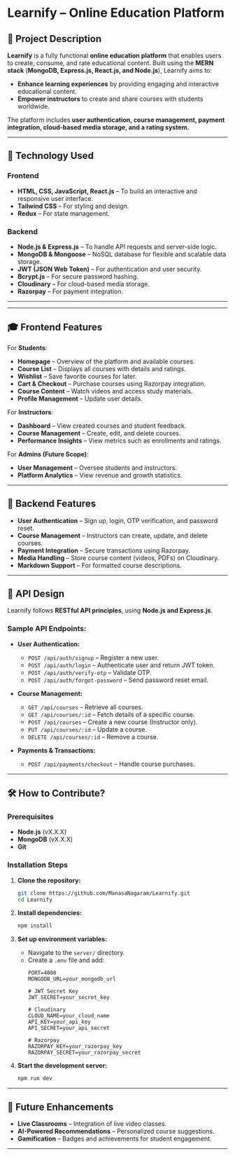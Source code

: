 

# **Learnify – Online Education Platform**  


## 📌 **Project Description**  

**Learnify** is a fully functional **online education platform** that enables users to create, consume, and rate educational content. Built using the **MERN stack** (**MongoDB, Express.js, React.js, and Node.js**), Learnify aims to:  

- **Enhance learning experiences** by providing engaging and interactive educational content.  
- **Empower instructors** to create and share courses with students worldwide.  

The platform includes **user authentication, course management, payment integration, cloud-based media storage, and a rating system.**  

---

## 🚀 **Technology Used**  

### **Frontend**  
- **HTML, CSS, JavaScript, React.js** – To build an interactive and responsive user interface.  
- **Tailwind CSS** – For styling and design.  
- **Redux** – For state management.  

### **Backend**  
- **Node.js & Express.js** – To handle API requests and server-side logic.  
- **MongoDB & Mongoose** – NoSQL database for flexible and scalable data storage.  
- **JWT (JSON Web Token)** – For authentication and user security.  
- **Bcrypt.js** – For secure password hashing.  
- **Cloudinary** – For cloud-based media storage.  
- **Razorpay** – For payment integration.  

---


---

## 🎓 **Frontend Features**  

For **Students**:  
- **Homepage** – Overview of the platform and available courses.  
- **Course List** – Displays all courses with details and ratings.  
- **Wishlist** – Save favorite courses for later.  
- **Cart & Checkout** – Purchase courses using Razorpay integration.  
- **Course Content** – Watch videos and access study materials.  
- **Profile Management** – Update user details.  

For **Instructors**:  
- **Dashboard** – View created courses and student feedback.  
- **Course Management** – Create, edit, and delete courses.  
- **Performance Insights** – View metrics such as enrollments and ratings.  

For **Admins (Future Scope)**:  
- **User Management** – Oversee students and instructors.  
- **Platform Analytics** – View revenue and growth statistics.  

---

## 🔧 **Backend Features**  

- **User Authentication** – Sign up, login, OTP verification, and password reset.  
- **Course Management** – Instructors can create, update, and delete courses.  
- **Payment Integration** – Secure transactions using Razorpay.  
- **Media Handling** – Store course content (videos, PDFs) on Cloudinary.  
- **Markdown Support** – For formatted course descriptions.  

---

## 📡 **API Design**  

Learnify follows **RESTful API principles**, using **Node.js and Express.js**.  

### **Sample API Endpoints:**  

- **User Authentication:**  
  - `POST /api/auth/signup` – Register a new user.  
  - `POST /api/auth/login` – Authenticate user and return JWT token.  
  - `POST /api/auth/verify-otp` – Validate OTP.  
  - `POST /api/auth/forgot-password` – Send password reset email.  

- **Course Management:**  
  - `GET /api/courses` – Retrieve all courses.  
  - `GET /api/courses/:id` – Fetch details of a specific course.  
  - `POST /api/courses` – Create a new course (Instructor only).  
  - `PUT /api/courses/:id` – Update a course.  
  - `DELETE /api/courses/:id` – Remove a course.  

- **Payments & Transactions:**  
  - `POST /api/payments/checkout` – Handle course purchases.  

---

## 🛠 **How to Contribute?**  

### **Prerequisites**  
- **Node.js** (vX.X.X)  
- **MongoDB** (vX.X.X)  
- **Git**  

### **Installation Steps**  

1. **Clone the repository:**  
   ```sh
   git clone https://github.com/ManasaNagaram/Learnify.git
   cd Learnify
   ```

2. **Install dependencies:**  
   ```sh
   npm install
   ```

3. **Set up environment variables:**  
   - Navigate to the `server/` directory.  
   - Create a `.env` file and add:  
     ```env
     PORT=4000
     MONGODB_URL=your_mongodb_url

     # JWT Secret Key
     JWT_SECRET=your_secret_key

     # Cloudinary
     CLOUD_NAME=your_cloud_name
     API_KEY=your_api_key
     API_SECRET=your_api_secret

     # Razorpay
     RAZORPAY_KEY=your_razorpay_key
     RAZORPAY_SECRET=your_razorpay_secret
     ```

4. **Start the development server:**  
   ```sh
   npm run dev
   ```

---



## 🎯 **Future Enhancements**  

- **Live Classrooms** – Integration of live video classes.  
- **AI-Powered Recommendations** – Personalized course suggestions.  
- **Gamification** – Badges and achievements for student engagement.  

---

